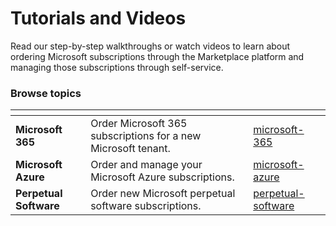 # Tutorials and Videos

Read our step-by-step walkthroughs or watch videos to learn about ordering Microsoft subscriptions through the Marketplace platform and managing those subscriptions through self-service.

### Browse topics <a href="#browse-topics" id="browse-topics"></a>

<table data-card-size="large" data-view="cards"><thead><tr><th></th><th></th><th data-hidden data-card-target data-type="content-ref"></th></tr></thead><tbody><tr><td><strong>Microsoft 365</strong></td><td>Order Microsoft 365 subscriptions for a new Microsoft tenant.</td><td><a href="microsoft-365/">microsoft-365</a></td></tr><tr><td><strong>Microsoft Azure</strong></td><td>Order and manage your Microsoft Azure subscriptions.</td><td><a href="microsoft-azure/">microsoft-azure</a></td></tr><tr><td><strong>Perpetual Software</strong></td><td>Order new Microsoft perpetual software subscriptions.</td><td><a href="perpetual-software/">perpetual-software</a></td></tr></tbody></table>
